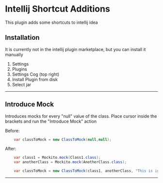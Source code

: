 # Intellij Shortcut Additions

This plugin adds some shortcuts to intellij idea


## Installation

It is currently not in the intellij plugin marketplace, but you can install it manually

1. Settings
2. Plugins
3. Settings Cog (top right)
4. Install Plugin from disk
5. Select jar

----------------------

## Introduce Mock

Introduces mocks for every "null" value of the class. Place cursor inside the brackets and run the "Introduce Mock"
action

Before:

```java
    var classToMock = new ClassToMock(null,null);
```

After:

```java
    var class1 = Mockito.mock(Class1.class);
    var anotherClass = Mockito.mock(AnotherClass.class);

    var classToMock = new ClassToMock(class1, anotherClass, "This is ignored as its not null");
```

----------------------
